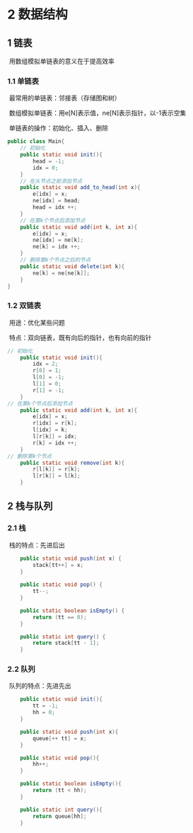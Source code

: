 # 2 数据结构

## 1 链表

​	用数组模拟单链表的意义在于提高效率

###  1.1 单链表

​	最常用的单链表：邻接表（存储图和树）

​	数组模拟单链表：用e[N]表示值，ne[N]表示指针，以-1表示空集

​	单链表的操作：初始化、插入、删除 

```java
public class Main{
    // 初始化
    public static void init(){
        head = -1;
        idx = 0;
    }
	// 在头节点之前添加节点
    public static void add_to_head(int x){
        e[idx] = x;
        ne[idx] = head;
        head = idx ++;
    }
	// 在第k个节点后添加节点
    public static void add(int k, int x){
        e[idx] = x;
        ne[idx] = ne[k];
        ne[k] = idx ++;
    }
	// 删除第k个节点之后的节点
    public static void delete(int k){
        ne[k] = ne[ne[k]];
    }
}
```

### 1.2 双链表

​	用途：优化某些问题

​	特点：双向链表，既有向后的指针，也有向前的指针

```java
// 初始化
    public static void init(){
        idx = 2;
        r[0] = 1;
        l[0] = -1;
        l[1] = 0;
        r[1] = -1;
    }
// 在第k个节点后添加节点
    public static void add(int k, int x){
        e[idx] = x;
        r[idx] = r[k];
        l[idx] = k;
        l[r[k]] = idx;
        r[k] = idx ++;
    }
// 删除第k个节点
    public static void remove(int k){
        r[l[k]] = r[k];
        l[r[k]] = l[k];
    }
```

##  2 栈与队列

### 2.1 栈

​	栈的特点：先进后出

```java
	public static void push(int x) {
        stack[tt++] = x;
    }
    
    public static void pop() {
        tt--;
    }

    public static boolean isEmpty() {
        return (tt == 0);
    }

    public static int query() {
        return stack[tt - 1];
    }
```

### 2.2 队列

​	队列的特点：先进先出

```java
    public static void init(){
        tt = -1;
        hh = 0;
    }

    public static void push(int x){
        queue[++ tt] = x;  
    }

    public static void pop(){
        hh++;
    }

    public static boolean isEmpty(){
        return (tt < hh);
    }

    public static int query(){
        return queue[hh];
    }
```

